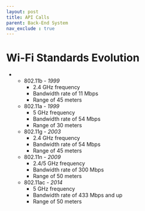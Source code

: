 ```yaml
---
layout: post
title: API Calls
parent: Back-End System
nav_exclude : true
---
```

# Wi-Fi Standards Evolution

- - 802.11b - *1999*
    - 2.4 GHz frequency
    - Bandwidth rate of 11 Mbps
    - Range of 45 meters
  - 802.11a - *1999*
    - 5 GHz frequency
    - Bandwidth rate of 54 Mbps
    - Range of 30 meters
  - 802.11g - *2003*
    - 2.4 GHz frequency
    - Bandwidth rate of 54 Mbps
    - Range of 45 meters
  - 802.11n - *2009*
    - 2.4/5 GHz frequency
    - Bandwidth rate of 300 Mbps
    - Range of 50 meters
  - 802.11ac - *2014*
    - 5 GHz frequency
    - Bandwidth rate of 433 Mbps and up
    - Range of 50 meters